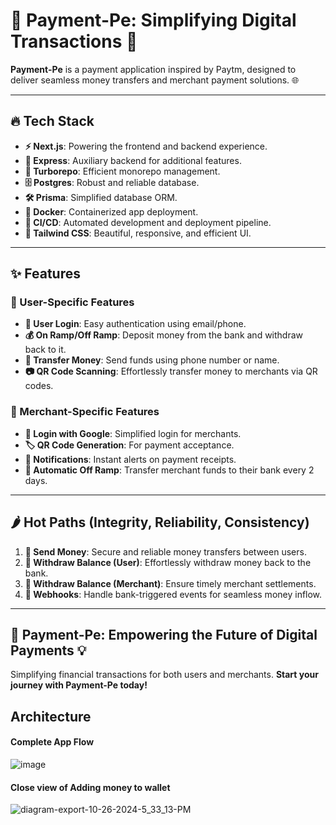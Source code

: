 # 💸 Payment-Pe: Simplifying Digital Transactions 🚀  

**Payment-Pe** is a payment application inspired by Paytm, designed to deliver seamless money transfers and merchant payment solutions. 🌐  

---

## 🔥 Tech Stack  

- **⚡ Next.js**: Powering the frontend and backend experience.  
- **🔧 Express**: Auxiliary backend for additional features.  
- **🚀 Turborepo**: Efficient monorepo management.  
- **🗄️ Postgres**: Robust and reliable database.  
- **🛠️ Prisma**: Simplified database ORM.  
- **🐳 Docker**: Containerized app deployment.  
- **🔁 CI/CD**: Automated development and deployment pipeline.  
- **🎨 Tailwind CSS**: Beautiful, responsive, and efficient UI.  

---

## ✨ Features  

### **🌟 User-Specific Features**  
- **🔐 User Login**: Easy authentication using email/phone.  
- **💰 On Ramp/Off Ramp**: Deposit money from the bank and withdraw back to it.  
- **📲 Transfer Money**: Send funds using phone number or name.  
- **📷 QR Code Scanning**: Effortlessly transfer money to merchants via QR codes.  

### **🏪 Merchant-Specific Features**  
- **🔑 Login with Google**: Simplified login for merchants.  
- **🏷️ QR Code Generation**: For payment acceptance.  
- **📲 Notifications**: Instant alerts on payment receipts.  
- **💸 Automatic Off Ramp**: Transfer merchant funds to their bank every 2 days.  

---

## 🌶️ Hot Paths (Integrity, Reliability, Consistency)  

1. **💸 Send Money**: Secure and reliable money transfers between users.  
2. **🏦 Withdraw Balance (User)**: Effortlessly withdraw money back to the bank.  
3. **🏪 Withdraw Balance (Merchant)**: Ensure timely merchant settlements.  
4. **🔗 Webhooks**: Handle bank-triggered events for seamless money inflow.  

---

## 🚀 Payment-Pe: Empowering the Future of Digital Payments 💡  

Simplifying financial transactions for both users and merchants. **Start your journey with Payment-Pe today!**  


## Architecture
#### Complete App Flow
![image](https://github.com/user-attachments/assets/b35ea29d-99e8-413c-9b69-a09126482466)

#### Close view of Adding money to wallet
![diagram-export-10-26-2024-5_33_13-PM](https://github.com/user-attachments/assets/3b5731f4-1ecc-4f28-92cc-a9f35ea88a21)



